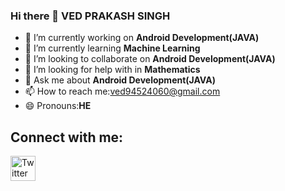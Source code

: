 ### Hi there 👋 VED PRAKASH SINGH


- 🔭 I’m currently working on **Android Development(JAVA)**
- 🌱 I’m currently learning **Machine Learning**
- 👯 I’m looking to collaborate on **Android Development(JAVA)**
- 🤔 I’m looking for help with in **Mathematics**
- 💬 Ask me about **Android Development(JAVA)**
- 📫 How to reach me:ved94524060@gmail.com
- 😄 Pronouns:**HE**

## Connect with me:
<a href="https://twitter.com/VedPrak75089638" target="_blank">
<img border="0" alt="Twitter" src="https://upload.wikimedia.org/wikipedia/en/6/60/Twitter_Logo_as_of_2021.svg" width="40"height="40">
</a>
